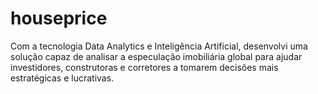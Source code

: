 # houseprice
Com a tecnologia Data Analytics e Inteligência Artificial, desenvolvi uma solução capaz de analisar a especulação imobiliária global para ajudar investidores, construtoras e corretores a tomarem decisões mais estratégicas e lucrativas.
